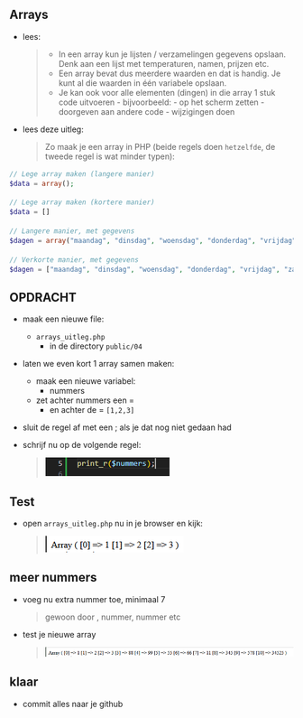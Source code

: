 ## Arrays

- lees: 
    > - In een array kun je lijsten / verzamelingen gegevens opslaan. Denk aan een lijst met temperaturen, namen, prijzen etc.
    > - Een array bevat dus meerdere waarden en dat is handig. Je kunt al die waarden in één variabele opslaan.
    > - Je kan ook voor alle elementen (dingen) in die array 1 stuk code uitvoeren
    >       - bijvoorbeeld:
    >           - op het scherm zetten
    >           - doorgeven aan andere code
    >           - wijzigingen doen

- lees deze uitleg:
    > Zo maak je een array in PHP (beide regels doen `hetzelfde`, de tweede regel is wat minder typen):

```php
// Lege array maken (langere manier)
$data = array();

// Lege array maken (kortere manier)
$data = []

// Langere manier, met gegevens
$dagen = array("maandag", "dinsdag", "woensdag", "donderdag", "vrijdag", "zaterdag", "zondag");

// Verkorte manier, met gegevens
$dagen = ["maandag", "dinsdag", "woensdag", "donderdag", "vrijdag", "zaterdag", "zondag"];
```

## OPDRACHT

- maak een nieuwe file:
    - `arrays_uitleg.php`
        - in de directory `public/04`
        
- laten we even kort 1 array samen maken:
    - maak een nieuwe variabel:
        - nummers
    - zet achter nummers een =
        - en achter de = ```[1,2,3]```

- sluit de regel af met een ; als je dat nog niet gedaan had
- schrijf nu op de volgende regel:
    > ![](img/printr.PNG)


## Test

- open `arrays_uitleg.php` nu in je browser en kijk:
    > ![](img/printr_result.PNG)

## meer nummers

- voeg nu extra nummer toe, minimaal 7
    > gewoon door , nummer, nummer etc
- test je nieuwe array
    > ![](img/meernum.PNG)


## klaar
- commit alles naar je github
